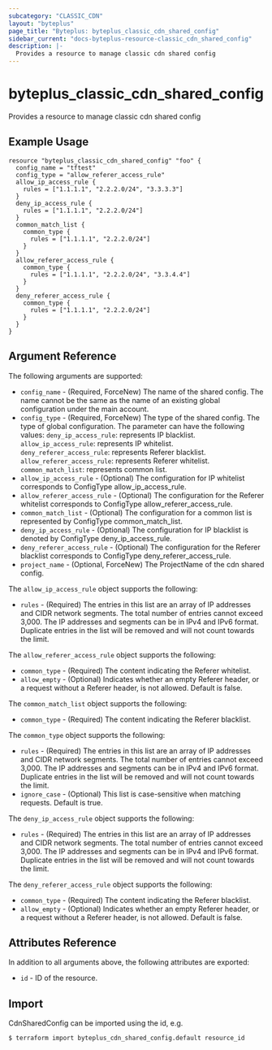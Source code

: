```yaml
---
subcategory: "CLASSIC_CDN"
layout: "byteplus"
page_title: "Byteplus: byteplus_classic_cdn_shared_config"
sidebar_current: "docs-byteplus-resource-classic_cdn_shared_config"
description: |-
  Provides a resource to manage classic cdn shared config
---
```

# byteplus_classic_cdn_shared_config
Provides a resource to manage classic cdn shared config
## Example Usage
```hcl
resource "byteplus_classic_cdn_shared_config" "foo" {
  config_name = "tftest"
  config_type = "allow_referer_access_rule"
  allow_ip_access_rule {
    rules = ["1.1.1.1", "2.2.2.0/24", "3.3.3.3"]
  }
  deny_ip_access_rule {
    rules = ["1.1.1.1", "2.2.2.0/24"]
  }
  common_match_list {
    common_type {
      rules = ["1.1.1.1", "2.2.2.0/24"]
    }
  }
  allow_referer_access_rule {
    common_type {
      rules = ["1.1.1.1", "2.2.2.0/24", "3.3.4.4"]
    }
  }
  deny_referer_access_rule {
    common_type {
      rules = ["1.1.1.1", "2.2.2.0/24"]
    }
  }
}
```
## Argument Reference
The following arguments are supported:
* `config_name` - (Required, ForceNew) The name of the shared config. The name cannot be the same as the name of an existing global configuration under the main account.
* `config_type` - (Required, ForceNew) The type of the shared config. The type of global configuration. The parameter can have the following values: `deny_ip_access_rule`: represents IP blacklist. `allow_ip_access_rule`: represents IP whitelist. `deny_referer_access_rule`: represents Referer blacklist. `allow_referer_access_rule`: represents Referer whitelist. `common_match_list`: represents common list.
* `allow_ip_access_rule` - (Optional) The configuration for IP whitelist corresponds to ConfigType allow_ip_access_rule.
* `allow_referer_access_rule` - (Optional) The configuration for the Referer whitelist corresponds to ConfigType allow_referer_access_rule.
* `common_match_list` - (Optional) The configuration for a common list is represented by ConfigType common_match_list.
* `deny_ip_access_rule` - (Optional) The configuration for IP blacklist is denoted by ConfigType deny_ip_access_rule.
* `deny_referer_access_rule` - (Optional) The configuration for the Referer blacklist corresponds to ConfigType deny_referer_access_rule.
* `project_name` - (Optional, ForceNew) The ProjectName of the cdn shared config.

The `allow_ip_access_rule` object supports the following:

* `rules` - (Required) The entries in this list are an array of IP addresses and CIDR network segments. The total number of entries cannot exceed 3,000. The IP addresses and segments can be in IPv4 and IPv6 format. Duplicate entries in the list will be removed and will not count towards the limit.

The `allow_referer_access_rule` object supports the following:

* `common_type` - (Required) The content indicating the Referer whitelist.
* `allow_empty` - (Optional) Indicates whether an empty Referer header, or a request without a Referer header, is not allowed. Default is false.

The `common_match_list` object supports the following:

* `common_type` - (Required) The content indicating the Referer blacklist.

The `common_type` object supports the following:

* `rules` - (Required) The entries in this list are an array of IP addresses and CIDR network segments. The total number of entries cannot exceed 3,000. The IP addresses and segments can be in IPv4 and IPv6 format. Duplicate entries in the list will be removed and will not count towards the limit.
* `ignore_case` - (Optional) This list is case-sensitive when matching requests. Default is true.

The `deny_ip_access_rule` object supports the following:

* `rules` - (Required) The entries in this list are an array of IP addresses and CIDR network segments. The total number of entries cannot exceed 3,000. The IP addresses and segments can be in IPv4 and IPv6 format. Duplicate entries in the list will be removed and will not count towards the limit.

The `deny_referer_access_rule` object supports the following:

* `common_type` - (Required) The content indicating the Referer blacklist.
* `allow_empty` - (Optional) Indicates whether an empty Referer header, or a request without a Referer header, is not allowed. Default is false.

## Attributes Reference
In addition to all arguments above, the following attributes are exported:
* `id` - ID of the resource.



## Import
CdnSharedConfig can be imported using the id, e.g.
```
$ terraform import byteplus_cdn_shared_config.default resource_id
```


